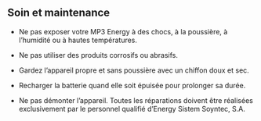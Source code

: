 ## Soin et maintenance


* Ne pas exposer votre MP3 Energy à des chocs, à la poussière, à l’humidité ou à hautes températures.


* Ne pas utiliser des produits corrosifs ou abrasifs.


* Gardez l’appareil propre et sans poussière avec un chiffon doux et sec.


* Recharger la batterie quand elle soit épuisée pour prolonger sa durée.


* Ne pas démonter l’appareil. Toutes les réparations doivent être réalisées exclusivement par le personnel qualifié d’Energy Sistem Soyntec, S.A.
